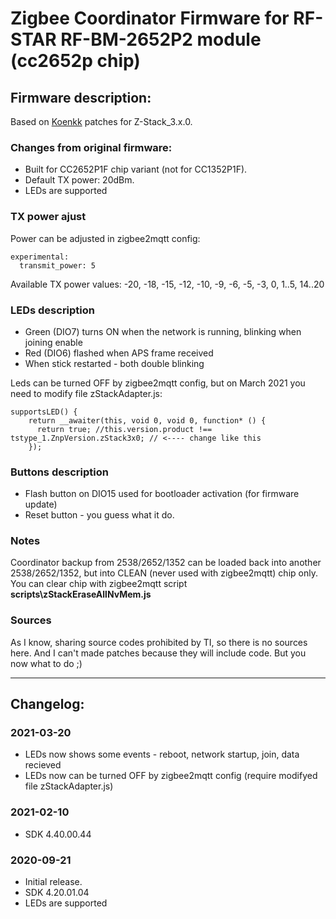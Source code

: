 # Zigbee Coordinator Firmware for RF-STAR RF-BM-2652P2 module (cc2652p chip)

## Firmware description:

Based on [Koenkk](https://github.com/Koenkk/Z-Stack-firmware/blob/master/coordinator/Z-Stack_3.x.0/firmware.patch) patches for Z-Stack_3.x.0.

### Changes from original firmware:
- Built for CC2652P1F chip variant (not for CC1352P1F).
- Default TX power: 20dBm. 
- LEDs are supported

### TX power ajust

Power can be adjusted in zigbee2mqtt config:

    experimental:
      transmit_power: 5

Available TX power values: -20, -18, -15, -12, -10, -9, -6, -5, -3, 0, 1..5, 14..20

### LEDs description
- Green (DIO7) turns ON when the network is running, blinking when joining enable
- Red (DIO6) flashed when APS frame received
- When stick restarted - both double blinking

Leds can be turned OFF by zigbee2mqtt config, but on March 2021 you need to modify file zStackAdapter.js:

    supportsLED() {
        return __awaiter(this, void 0, void 0, function* () {
          return true; //this.version.product !== tstype_1.ZnpVersion.zStack3x0; // <---- change like this
        });

### Buttons description
- Flash button on DIO15 used for bootloader activation (for firmware update)
- Reset button - you guess what it do.

### Notes

Coordinator backup from 2538/2652/1352 can be loaded back into another 2538/2652/1352, but into CLEAN (never used with zigbee2mqtt) chip only.
You can clear chip with zigbee2mqtt script **scripts\zStackEraseAllNvMem.js**

### Sources

As I know, sharing source codes prohibited by TI, so there is no sources here. And I can't made patches because they will include code. But you now what to do ;)

---

## Changelog:

### 2021-03-20

- LEDs now shows some events - reboot, network startup, join, data recieved
- LEDs now can be turned OFF by zigbee2mqtt config (require modifyed file zStackAdapter.js)

### 2021-02-10

- SDK 4.40.00.44

### 2020-09-21

- Initial release.
- SDK 4.20.01.04
- LEDs are supported
